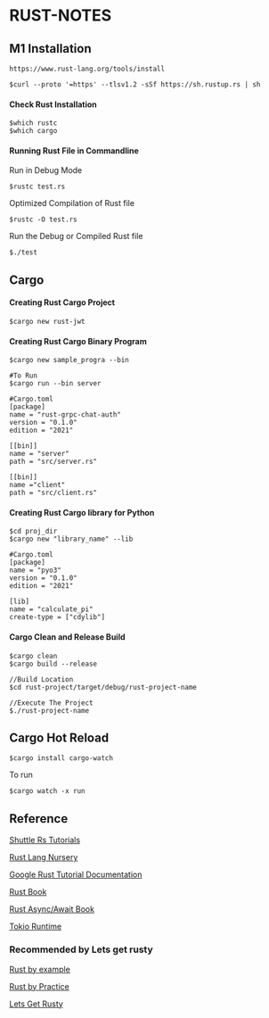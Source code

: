 # RUST-NOTES
## M1 Installation
```
https://www.rust-lang.org/tools/install
```
```vim
$curl --proto '=https' --tlsv1.2 -sSf https://sh.rustup.rs | sh
```
#### Check Rust Installation
```vim
$which rustc
$which cargo
```
#### Running Rust File in Commandline
Run in Debug Mode
```vim
$rustc test.rs
```
Optimized Compilation of Rust file 
```vim
$rustc -O test.rs
```
Run the Debug or Compiled Rust file
```vim
$./test
```
## Cargo
#### Creating Rust Cargo Project
```vim
$cargo new rust-jwt
```
#### Creating Rust Cargo Binary Program
```vim
$cargo new sample_progra --bin

#To Run
$cargo run --bin server
```
```vim
#Cargo.toml
[package]
name = "rust-grpc-chat-auth"
version = "0.1.0"
edition = "2021"

[[bin]]
name = "server"
path = "src/server.rs"

[[bin]]
name ="client"
path = "src/client.rs"
```
#### Creating Rust Cargo library for Python
```vim
$cd proj_dir
$cargo new "library_name" --lib
```
```vim
#Cargo.toml
[package]
name = "pyo3"
version = "0.1.0"
edition = "2021"

[lib]
name = "calculate_pi"
create-type = ["cdylib"]
```
#### Cargo Clean and Release Build
```vim
$cargo clean
$cargo build --release
```
```vim
//Build Location
$cd rust-project/target/debug/rust-project-name

//Execute The Project
$./rust-project-name
```
## Cargo Hot Reload
```vim
$cargo install cargo-watch
```
To run
```vim
$cargo watch -x run
```
## Reference
[Shuttle Rs Tutorials](https://docs.shuttle.rs/tutorials/websocket-chat-app-js)

[Rust Lang Nursery](https://rust-lang-nursery.github.io/rust-cookbook/web/clients/requests.html)

[Google Rust Tutorial Documentation](https://doc.rust-lang.org/book/title-page.html)

[Rust Book](https://doc.rust-lang.org/1.30.0/book/first-edition/patterns.html)

[Rust Async/Await Book](https://rust-lang.github.io/async-book/01_getting_started/01_chapter.html)

[Tokio Runtime](https://tokio.rs/tokio/tutorial)

### Recommended by Lets get rusty
[Rust by example](https://doc.rust-lang.org/stable/rust-by-example/)

[Rust by Practice](https://practice.course.rs/basic-types/numbers.html)

[Lets Get Rusty](https://learn.letsgetrusty.com/index.html)
